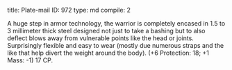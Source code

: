 title:          Plate-mail
ID:             972
type:           md
compile:        2



A huge step in armor technology, the warrior is completely encased in 1.5 to 3 millimeter thick steel designed not just to take a bashing but to also deflect blows away from vulnerable points like the head or joints. Surprisingly flexible and easy to wear (mostly due numerous straps and the like that help divert the weight around the body). (+6 Protection: 18; +1 Mass: -1) 17 CP.